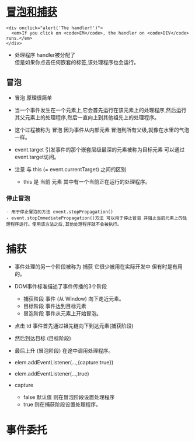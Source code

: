 # [冒泡和捕获](https://zh.javascript.info/bubbling-and-capturing)

```
<div onclick="alert('The handler!')">
  <em>If you click on <code>EM</code>, the handler on <code>DIV</code> runs.</em>
</div>

```
* 处理程序 handler被分配了 <div> 但是如果你点击任何嵌套的标签,该处理程序也会运行。


## 冒泡
* 冒泡 原理很简单
* 当一个事件发生在一个元素上,它会首先运行在该元素上的处理程序,然后运行其父元素上的处理程序,然后一直向上到其他祖先上的处理程序。
* 这个过程被称为 冒泡 因为事件从内部元素 冒泡到所有父级,就像在水里的气泡一样。
* event.target  引发事件的那个嵌套层级最深的元素被称为目标元素 可以通过 event.target访问。


* 注意 与 this (= event.currentTarget) 之间的区别
    * this 是 当前 元素 其中有一个当前正在运行的处理程序。

### 停止冒泡
    - 用于停止冒泡的方法 event.stopPropagation()
    - event.stopImmediatePropagation()方法 可以用于停止冒泡 并阻止当前元素上的处理程序运行。使用该方法之后,其他处理程序就不会被执行。


# 捕获
* 事件处理的另一个阶段被称为 捕获 它很少被用在实际开发中 但有时是有用的。
* DOM事件标准描述了事件传播的3个阶段
    - 捕获阶段  事件 (从 Window) 向下走近元素。
    - 目标阶段  事件达到目标元素
    - 冒泡阶段  事件从元素上开始冒泡。


* 点击 td 事件首先通过祖先链向下到达元素(捕获阶段)
* 然后到达目标 (目标阶段)
* 最后上升 (冒泡阶段) 在途中调用处理程序。

* elem.addEventListener(...,{capture:true})
* elem.addEventListener(...,true)
* capture
    - false 默认值 则在冒泡阶段设置处理程序
    - true 则在捕获阶段设置处理程序。


# 事件委托

